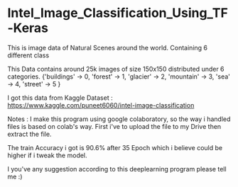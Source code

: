 # Intel_Image_Classification_Using_TF-Keras
This is image data of Natural Scenes around the world. Containing 6 different class

This Data contains around 25k images of size 150x150 distributed under 6 categories. {'buildings' -> 0, 'forest' -> 1, 'glacier' -> 2, 'mountain' -> 3, 'sea' -> 4, 'street' -> 5 }

I got this data from Kaggle Dataset : https://www.kaggle.com/puneet6060/intel-image-classification

Notes : I make this program using google colaboratory, so the way i handled files is based on colab's way. First i've to upload the file to my Drive then extract the file.

The train Accuracy i got is 90.6% after 35 Epoch which i believe could be higher if i tweak the model.

I you've any suggestion according to this deeplearning program please tell me :)
